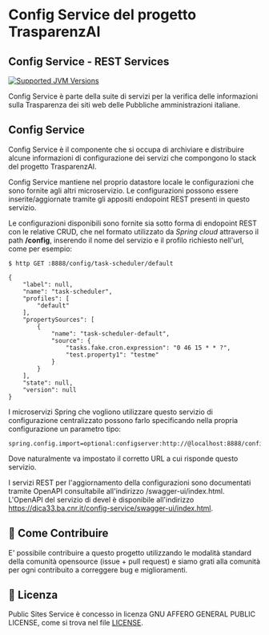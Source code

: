 # Config Service del progetto TrasparenzAI
## Config Service - REST Services

[![Supported JVM Versions](https://img.shields.io/badge/JVM-11-brightgreen.svg?style=for-the-badge&logo=Java)](https://openjdk.java.net/install/)

Config Service è parte della suite di servizi per la verifica delle informazioni sulla
Trasparenza dei siti web delle Pubbliche amministrazioni italiane.
 
## Config Service

Config Service è il componente che si occupa di archiviare e distribuire alcune informazioni di configurazione dei 
servizi che compongono lo stack del progetto TrasparenzAI.

Config Service mantiene nel proprio datastore locale le configurazioni che sono fornite agli altri microservizio.
Le configurazioni possono essere inserite/aggiornate tramite gli appositi endopoint REST presenti in questo servizio.

Le configurazioni disponibili sono fornite sia sotto forma di endopoint REST con le relative CRUD, che nel formato
utilizzato da *Spring cloud* attraverso il path **/config**, inserendo il nome del servizio e il profilo richiesto 
nell'url, come per esempio:

```
$ http GET :8888/config/task-scheduler/default

{
    "label": null,
    "name": "task-scheduler",
    "profiles": [
        "default"
    ],
    "propertySources": [
        {
            "name": "task-scheduler-default",
            "source": {
                "tasks.fake.cron.expression": "0 46 15 * * ?",
                "test.property1": "testme"
            }
        }
    ],
    "state": null,
    "version": null
}
```

I microservizi Spring che vogliono utilizzare questo servizio di configurazione centralizzato possono farlo
specificando nella propria configurazione un parametro tipo:

```
spring.config.import=optional:configserver:http://@localhost:8888/config
```

Dove naturalmente va impostato il corretto URL a cui risponde questo servizio.

I servizi REST per l'aggiornamento della configurazioni sono documentati tramite OpenAPI consultabile
all'indirizzo /swagger-ui/index.html. 
L'OpenAPI del servizio di devel è disponibile all'indirizzo https://dica33.ba.cnr.it/config-service/swagger-ui/index.html.

## 👏 Come Contribuire 

E' possibile contribuire a questo progetto utilizzando le modalità standard della comunità opensource 
(issue + pull request) e siamo grati alla comunità per ogni contribuito a correggere bug e miglioramenti.

## 📄 Licenza

Public Sites Service è concesso in licenza GNU AFFERO GENERAL PUBLIC LICENSE, come si trova nel file
[LICENSE][l].

[l]: https://github.com/cnr-anac/public-sites-service/blob/master/LICENSE
